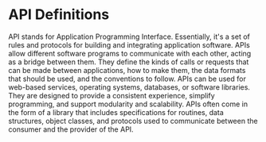 # API Definitions

API stands for Application Programming Interface. Essentially, it's a set of rules and protocols for building and integrating application software. APIs allow different software programs to communicate with each other, acting as a bridge between them. They define the kinds of calls or requests that can be made between applications, how to make them, the data formats that should be used, and the conventions to follow. APIs can be used for web-based services, operating systems, databases, or software libraries. They are designed to provide a consistent experience, simplify programming, and support modularity and scalability. APIs often come in the form of a library that includes specifications for routines, data structures, object classes, and protocols used to communicate between the consumer and the provider of the API.